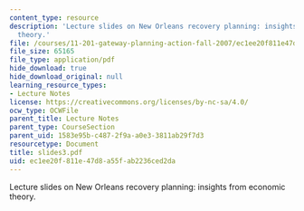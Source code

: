 ```yaml
---
content_type: resource
description: 'Lecture slides on New Orleans recovery planning: insights from economic
  theory.'
file: /courses/11-201-gateway-planning-action-fall-2007/ec1ee20f811e47d8a55fab2236ced2da_slides3.pdf
file_size: 65165
file_type: application/pdf
hide_download: true
hide_download_original: null
learning_resource_types:
- Lecture Notes
license: https://creativecommons.org/licenses/by-nc-sa/4.0/
ocw_type: OCWFile
parent_title: Lecture Notes
parent_type: CourseSection
parent_uid: 1583e95b-c487-2f9a-a0e3-3811ab29f7d3
resourcetype: Document
title: slides3.pdf
uid: ec1ee20f-811e-47d8-a55f-ab2236ced2da
---
```

Lecture slides on New Orleans recovery planning: insights from economic theory.